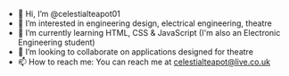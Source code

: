 - 👋 Hi, I’m @celestialteapot01
- 👀 I’m interested in engineering design, electrical engineering, theatre
- 🌱 I’m currently learning HTML, CSS & JavaScript (I'm also an Electronic Engineering student)
- 💞️ I’m looking to collaborate on applications designed for theatre
- 📫 How to reach me: You can reach me at celestialteapot@live.co.uk

<!---
celestialteapot01/celestialteapot01 is a ✨ special ✨ repository because its `README.md` (this file) appears on your GitHub profile.
You can click the Preview link to take a look at your changes.
--->
